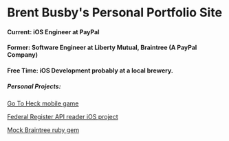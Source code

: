 # Brent Busby's Personal Portfolio Site

#### Current: iOS Engineer at PayPal

#### Former: Software Engineer at Liberty Mutual, Braintree (A PayPal Company)

#### Free Time: iOS Development probably at a local brewery.

##### Personal Projects:

[Go To Heck mobile game](https://brentbusby.com/heck)

[Federal Register API reader iOS project](https://github.com/buzzamus/Federal-Register-Data)

[Mock Braintree ruby gem](https://github.com/buzzamus/mock-braintree)
